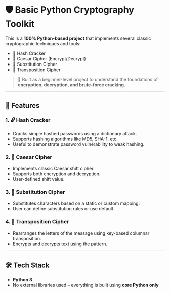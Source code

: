 # 🛡️ Basic Python Cryptography Toolkit

This is a **100% Python-based project** that implements several classic cryptographic techniques and tools:

- 🔐 Hash Cracker
- 🔁 Caesar Cipher (Encrypt/Decrypt)
- 🔁 Substitution Cipher
- 🔁 Transposition Cipher

> 🎯 Built as a beginner-level project to understand the foundations of **encryption, decryption, and brute-force cracking**.

---

## 🧩 Features

### 1. 🔓 Hash Cracker
- Cracks simple hashed passwords using a dictionary attack.
- Supports hashing algorithms like MD5, SHA-1, etc.
- Useful to demonstrate password vulnerability to weak hashing.

### 2. 🧠 Caesar Cipher
- Implements classic Caesar shift cipher.
- Supports both encryption and decryption.
- User-defined shift value.

### 3. 🔁 Substitution Cipher
- Substitutes characters based on a static or custom mapping.
- User can define substitution rules or use default.

### 4. 🔁 Transposition Cipher
- Rearranges the letters of the message using key-based columnar transposition.
- Encrypts and decrypts text using the pattern.

---

## 🛠️ Tech Stack

- **Python 3**
- No external libraries used – everything is built using **core Python only**
